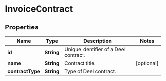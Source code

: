 

# InvoiceContract


## Properties

| Name | Type | Description | Notes |
|------------ | ------------- | ------------- | -------------|
|**id** | **String** | Unique identifier of a Deel contract. |  |
|**name** | **String** | Contract title. |  [optional] |
|**contractType** | **String** | Type of Deel contract. |  |



